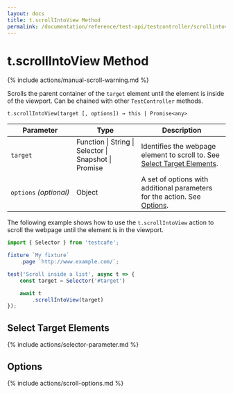 ```yaml
---
layout: docs
title: t.scrollIntoView Method
permalink: /documentation/reference/test-api/testcontroller/scrollintoview.html
---
```

# t.scrollIntoView Method

{% include actions/manual-scroll-warning.md %}

Scrolls the parent container of the `target` element until the element is inside of the viewport. Can be chained with other `TestController` methods.

```text
t.scrollIntoView(target [, options]) → this | Promise<any>
```

Parameter   | Type                                              | Description
----------- | ------------------------------------------------- | --------------------
`target`&#160; | Function &#124; String &#124; Selector &#124; Snapshot &#124; Promise | Identifies the webpage element to scroll to. See [Select Target Elements](#select-target-elements).
`options`&#160;*(optional)* | Object | A set of options with additional parameters for the action. See [Options](#options).

The following example shows how to use the `t.scrollIntoView` action to scroll the webpage until the element is in the viewport.

```js
import { Selector } from 'testcafe';

fixture `My fixture`
    .page `http://www.example.com/`;

test('Scroll inside a list', async t => {
    const target = Selector('#target')

    await t
        .scrollIntoView(target)
});
```

## Select Target Elements

{% include actions/selector-parameter.md %}

## Options

{% include actions/scroll-options.md %}
